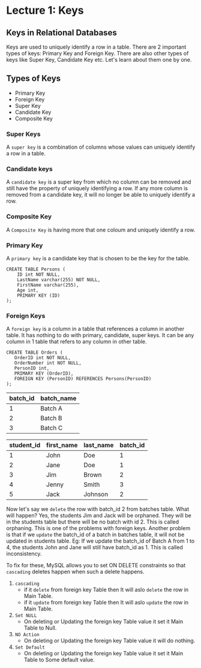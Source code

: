 # Lecture 1: Keys

## Keys in Relational Databases

 Keys are used to uniquely identify a row in a table. There are 2 important types of keys: Primary Key and Foreign Key. There are also other types of keys like Super Key, Candidate Key etc. Let's learn about them one by one.

## Types of Keys

- Primary Key
- Foreign Key
- Super Key
- Candidate Key 
- Composite Key

### Super Keys

A `super key` is a combination of columns whose values can uniquely identify a row in a table. 

### Candidate keys

A `candidate key` is a super key from which no column can be removed and still have the property of uniquely identifying a row. If any more column is removed from a candidate key, it will no longer be able to uniquely identify a row.

### Composite Key

A `Composite Key` is having more that one coloum and uniquely identify a row.

### Primary Key

A `primary key` is a candidate key that is chosen to be the key for the table. 

```
CREATE TABLE Persons (
    ID int NOT NULL,
    LastName varchar(255) NOT NULL,
    FirstName varchar(255),
    Age int,
    PRIMARY KEY (ID)
); 
```

### Foreign Keys

 A `foreign key` is a column in a table that references a column in another table. It has nothing to do with primary, candidate, super keys. It can be any column in 1 table that refers to any column in other table. 

 ``` 
 CREATE TABLE Orders (
    OrderID int NOT NULL,
    OrderNumber int NOT NULL,
    PersonID int,
    PRIMARY KEY (OrderID),
    FOREIGN KEY (PersonID) REFERENCES Persons(PersonID)
);
```

| batch_id | batch_name |
|----------|------------|
| 1        | Batch A    |
| 2        | Batch B    |
| 3        | Batch C    |


| student_id | first_name | last_name | batch_id |
|------------|------------|-----------|----------|
| 1          | John       | Doe       | 1        |
| 2          | Jane       | Doe       | 1        |
| 3          | Jim        | Brown     | 2        |
| 4          | Jenny      | Smith     | 3        |
| 5          | Jack       | Johnson   | 2        |

Now let's say we `delete` the row with batch_id 2 from batches table. What will happen? Yes, the students Jim and Jack will be orphaned. They will be in the students table but there will be no batch with id 2. This is called orphaning. This is one of the problems with foreign keys. Another problem is that if we `update` the batch_id of a batch in batches table, it will not be updated in students table. Eg: If we update the batch_id of Batch A from 1 to 4, the students John and Jane will still have batch_id as 1. This is called inconsistency.

To fix for these, MySQL allows you to set ON DELETE constraints so that `cascading` deletes happen when such a delete happens.
1. `cascading` 
    -   if it `delete` from foreign key Table then It will aslo `delete` the row in Main Table.
    -   if it `update` from foreign key Table then It will aslo `update` the row in Main Table.
2. `Set NULL`
    - On deleting or Updating the foreign key Table value it set it Main Table to Null.
3. `NO Action`
    - On deleting or Updating the foreign key Table value it will do nothing. 
4. `Set Default`
    - On deleting or Updating the foreign key Table value it set it Main Table to Some default value.

